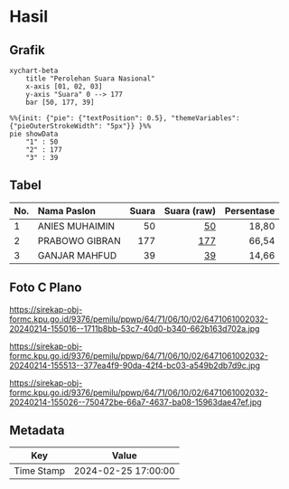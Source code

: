 # Hasil

## Grafik

```mermaid
xychart-beta
    title "Perolehan Suara Nasional"
    x-axis [01, 02, 03]
    y-axis "Suara" 0 --> 177
    bar [50, 177, 39]
```

```mermaid
%%{init: {"pie": {"textPosition": 0.5}, "themeVariables": {"pieOuterStrokeWidth": "5px"}} }%%
pie showData
    "1" : 50
    "2" : 177
    "3" : 39
```

## Tabel

| No. | Nama Paslon    | Suara | Suara (raw) | Persentase |
|:--- |:-------------- | -----:| -----------:| ----------:|
| 1   | ANIES MUHAIMIN | 50    | [50][p-1]   | 18,80      |
| 2   | PRABOWO GIBRAN | 177   | [177][p-2]  | 66,54      |
| 3   | GANJAR MAHFUD  | 39    | [39][p-3]   | 14,66      |


[p-1]: https://github.com/gigit-pemilu/pemilu-2024/blob/main/pilpres/hitung-suara/sub/64-kalimantan-timur/sub/71-kota-balikpapan/sub/06-balikpapan-kota/sub/1002-telaga-sari/sub/032-tps/sub/paslon-1.txt
[p-2]: https://github.com/gigit-pemilu/pemilu-2024/blob/main/pilpres/hitung-suara/sub/64-kalimantan-timur/sub/71-kota-balikpapan/sub/06-balikpapan-kota/sub/1002-telaga-sari/sub/032-tps/sub/paslon-2.txt
[p-3]: https://github.com/gigit-pemilu/pemilu-2024/blob/main/pilpres/hitung-suara/sub/64-kalimantan-timur/sub/71-kota-balikpapan/sub/06-balikpapan-kota/sub/1002-telaga-sari/sub/032-tps/sub/paslon-3.txt

## Foto C Plano

https://sirekap-obj-formc.kpu.go.id/9376/pemilu/ppwp/64/71/06/10/02/6471061002032-20240214-155016--1711b8bb-53c7-40d0-b340-662b163d702a.jpg

https://sirekap-obj-formc.kpu.go.id/9376/pemilu/ppwp/64/71/06/10/02/6471061002032-20240214-155513--377ea4f9-90da-42f4-bc03-a549b2db7d9c.jpg

https://sirekap-obj-formc.kpu.go.id/9376/pemilu/ppwp/64/71/06/10/02/6471061002032-20240214-155026--750472be-66a7-4637-ba08-15963dae47ef.jpg


## Metadata

| Key        | Value               |
| ---------- | ------------------- |
| Time Stamp | 2024-02-25 17:00:00 |



